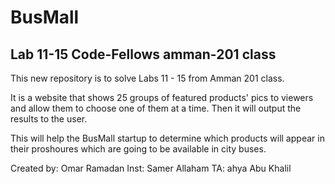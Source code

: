 # BusMall

## Lab 11-15 Code-Fellows amman-201 class

This new repository is to solve Labs 11 - 15 from Amman 201 class. 

It is a website that shows 25 groups of featured products' pics to viewers and allow them to choose one of them at a time. Then it will output the results to the user.

This will help the BusMall startup to determine which products will appear in their proshoures which are going to be available in city buses.

Created by: Omar Ramadan
Inst: Samer Allaham
TA: ahya Abu Khalil
